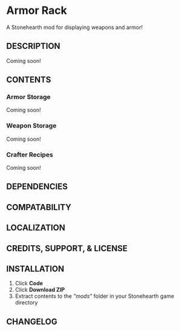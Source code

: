 # Armor Rack
A Stonehearth mod for displaying weapons and armor!

## DESCRIPTION
Coming soon!    

## CONTENTS
### Armor Storage
Coming soon!
### Weapon Storage
Coming soon!
### Crafter Recipes
Coming soon!

## DEPENDENCIES

## COMPATABILITY

## LOCALIZATION

## CREDITS, SUPPORT, & LICENSE

## INSTALLATION
1. Click **Code**
2. Click **Download ZIP**
3. Extract contents to the *"mods"* folder in your Stonehearth game directory

## CHANGELOG